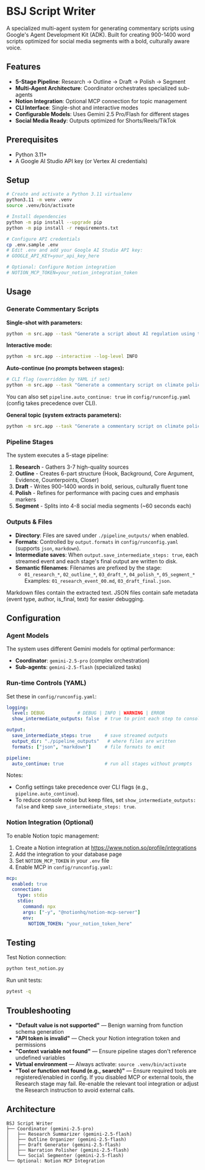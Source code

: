 # BSJ Script Writer

A specialized multi-agent system for generating commentary scripts using Google's Agent Development Kit (ADK). Built for creating 900-1400 word scripts optimized for social media segments with a bold, culturally aware voice.

## Features

- **5-Stage Pipeline**: Research → Outline → Draft → Polish → Segment
- **Multi-Agent Architecture**: Coordinator orchestrates specialized sub-agents
- **Notion Integration**: Optional MCP connection for topic management
- **CLI Interface**: Single-shot and interactive modes
- **Configurable Models**: Uses Gemini 2.5 Pro/Flash for different stages
- **Social Media Ready**: Outputs optimized for Shorts/Reels/TikTok

## Prerequisites

- Python 3.11+
- A Google AI Studio API key (or Vertex AI credentials)

## Setup

```bash
# Create and activate a Python 3.11 virtualenv
python3.11 -m venv .venv
source .venv/bin/activate

# Install dependencies
python -m pip install --upgrade pip
python -m pip install -r requirements.txt

# Configure API credentials
cp .env.sample .env
# Edit .env and add your Google AI Studio API key:
# GOOGLE_API_KEY=your_api_key_here

# Optional: Configure Notion integration
# NOTION_MCP_TOKEN=your_notion_integration_token
```

## Usage

### Generate Commentary Scripts

**Single-shot with parameters:**
```bash
python -m src.app --task "Generate a script about AI regulation using these parameters: topic='AI Safety Regulation', angle='Critical analysis of recent policy changes', stance='Cautiously optimistic but highlighting gaps', audience='Tech-aware general public'" --log-level INFO
```

**Interactive mode:**
```bash
python -m src.app --interactive --log-level INFO
```

**Auto-continue (no prompts between stages):**
```bash
# CLI flag (overridden by YAML if set)
python -m src.app --task "Generate a commentary script on climate policy" --auto-continue --log-level INFO
```
You can also set `pipeline.auto_continue: true` in `config/runconfig.yaml` (config takes precedence over CLI).

**General topic (system extracts parameters):**
```bash
python -m src.app --task "Generate a commentary script on climate policy" --log-level INFO
```

### Pipeline Stages

The system executes a 5-stage pipeline:

1. **Research** - Gathers 3-7 high-quality sources
2. **Outline** - Creates 6-part structure (Hook, Background, Core Argument, Evidence, Counterpoints, Closer)
3. **Draft** - Writes 900-1400 words in bold, serious, culturally fluent tone
4. **Polish** - Refines for performance with pacing cues and emphasis markers
5. **Segment** - Splits into 4-8 social media segments (~60 seconds each)

### Outputs & Files

- **Directory**: Files are saved under `./pipeline_outputs/` when enabled.
- **Formats**: Controlled by `output.formats` in `config/runconfig.yaml` (supports `json`, `markdown`).
- **Intermediate saves**: When `output.save_intermediate_steps: true`, each streamed event and each stage's final output are written to disk.
- **Semantic filenames**: Filenames are prefixed by the stage:
  - `01_research_*`, `02_outline_*`, `03_draft_*`, `04_polish_*`, `05_segment_*`
  Examples: `01_research_event_00.md`, `03_draft_final.json`.

Markdown files contain the extracted text. JSON files contain safe metadata (event type, author, is_final, text) for easier debugging.

## Configuration

### Agent Models

The system uses different Gemini models for optimal performance:
- **Coordinator**: `gemini-2.5-pro` (complex orchestration)
- **Sub-agents**: `gemini-2.5-flash` (specialized tasks)

### Run-time Controls (YAML)

Set these in `config/runconfig.yaml`:

```yaml
logging:
  level: DEBUG            # DEBUG | INFO | WARNING | ERROR
  show_intermediate_outputs: false  # true to print each step to console

output:
  save_intermediate_steps: true     # save streamed outputs
  output_dir: "./pipeline_outputs"   # where files are written
  formats: ["json", "markdown"]     # file formats to emit

pipeline:
  auto_continue: true               # run all stages without prompts
```

Notes:
- Config settings take precedence over CLI flags (e.g., `pipeline.auto_continue`).
- To reduce console noise but keep files, set `show_intermediate_outputs: false` and keep `save_intermediate_steps: true`.

### Notion Integration (Optional)

To enable Notion topic management:

1. Create a Notion integration at https://www.notion.so/profile/integrations
2. Add the integration to your database page
3. Set `NOTION_MCP_TOKEN` in your `.env` file
4. Enable MCP in `config/runconfig.yaml`:

```yaml
mcp:
  enabled: true
  connection:
    type: stdio
    stdio:
      command: npx
      args: ["-y", "@notionhq/notion-mcp-server"]
      env:
        NOTION_TOKEN: "your_notion_token_here"
```

## Testing

Test Notion connection:
```bash
python test_notion.py
```

Run unit tests:
```bash
pytest -q
```

## Troubleshooting

- **"Default value is not supported"** — Benign warning from function schema generation
- **"API token is invalid"** — Check your Notion integration token and permissions
- **"Context variable not found"** — Ensure pipeline stages don't reference undefined variables
- **Virtual environment** — Always activate: `source .venv/bin/activate`
- **"Tool or function not found (e.g., search)"** — Ensure required tools are registered/enabled in config. If you disabled MCP or external tools, the Research stage may fail. Re-enable the relevant tool integration or adjust the Research instruction to avoid external calls.

## Architecture

```
BSJ Script Writer
├── Coordinator (gemini-2.5-pro)
│   ├── Research Summarizer (gemini-2.5-flash)
│   ├── Outline Organizer (gemini-2.5-flash)
│   ├── Draft Generator (gemini-2.5-flash)
│   ├── Narration Polisher (gemini-2.5-flash)
│   └── Social Segmenter (gemini-2.5-flash)
└── Optional: Notion MCP Integration
```

